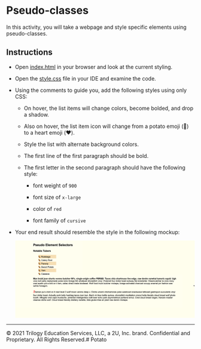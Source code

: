 # Pseudo-classes

In this activity, you will take a webpage and style specific elements using pseudo-classes.

## Instructions

* Open [index.html](Unsolved/index.html) in your browser and look at the current styling.

* Open the [style.css](Unsolved/assets/css/style.css) file in your IDE and examine the code.

* Using the comments to guide you, add the following styles using only CSS:

  * On hover, the list items will change colors, become bolded, and drop a shadow.

  * Also on hover, the list item icon will change from a potato emoji (🥔) to a heart emoji (❤️).

  * Style the list with alternate background colors.

  * The first line of the first paragraph should be bold.

  * The first letter in the second paragraph should have the following style:

    * font weight of `900`

    * font size of `x-large`

    * color of `red`

    * font family of `cursive`

* Your end result should resemble the style in the following mockup:

  ![The mockup shows that different styles are applied to specific HTML elements on the page](./Images/100-mockup.png)

---
© 2021 Trilogy Education Services, LLC, a 2U, Inc. brand. Confidential and Proprietary. All Rights Reserved.# Potato
